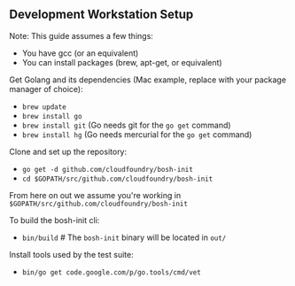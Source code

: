 ## Development Workstation Setup

Note: This guide assumes a few things:

- You have gcc (or an equivalent)
- You can install packages (brew, apt-get, or equivalent)

Get Golang and its dependencies (Mac example, replace with your package manager of choice):

- `brew update`
- `brew install go`
- `brew install git` (Go needs git for the `go get` command)
- `brew install hg` (Go needs mercurial for the `go get` command)

Clone and set up the repository:

- `go get -d github.com/cloudfoundry/bosh-init`
- `cd $GOPATH/src/github.com/cloudfoundry/bosh-init`

From here on out we assume you're working in `$GOPATH/src/github.com/cloudfoundry/bosh-init`

To build the bosh-init cli:

- `bin/build` # The `bosh-init` binary will be located in `out/`

Install tools used by the test suite:

- `bin/go get code.google.com/p/go.tools/cmd/vet`
